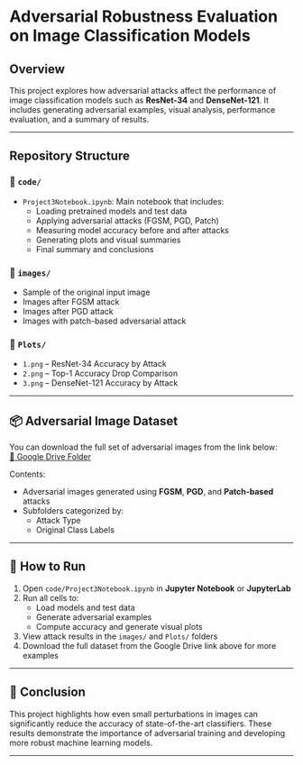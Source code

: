 # Adversarial Robustness Evaluation on Image Classification Models

## Overview
This project explores how adversarial attacks affect the performance of image classification models such as **ResNet-34** and **DenseNet-121**. It includes generating adversarial examples, visual analysis, performance evaluation, and a summary of results.

---

## Repository Structure

### 📁 `code/`
- `Project3Notebook.ipynb`: Main notebook that includes:
  - Loading pretrained models and test data
  - Applying adversarial attacks (FGSM, PGD, Patch)
  - Measuring model accuracy before and after attacks
  - Generating plots and visual summaries
  - Final summary and conclusions

### 📁 `images/`
-   Sample of the original input image  
- Images after FGSM attack  
- Images after PGD attack  
- Images with patch-based adversarial attack  

### 📁 `Plots/`
- `1.png` – ResNet-34 Accuracy by Attack  
- `2.png` – Top-1 Accuracy Drop Comparison
- `3.png` – DenseNet-121 Accuracy by Attack 

---

## 📦 Adversarial Image Dataset

You can download the full set of adversarial images from the link below:  
[🔗 Google Drive Folder](https://drive.google.com/drive/u/0/folders/1RugxPkkJcx47wv3hybuk-pYU712bOwEg)

Contents:
- Adversarial images generated using **FGSM**, **PGD**, and **Patch-based** attacks
- Subfolders categorized by:
  - Attack Type
  - Original Class Labels

---

## 🚀 How to Run

1. Open `code/Project3Notebook.ipynb` in **Jupyter Notebook** or **JupyterLab**
2. Run all cells to:
   - Load models and test data
   - Generate adversarial examples
   - Compute accuracy and generate visual plots
3. View attack results in the `images/` and `Plots/` folders
4. Download the full dataset from the Google Drive link above for more examples

---

## 🧠 Conclusion

This project highlights how even small perturbations in images can significantly reduce the accuracy of state-of-the-art classifiers. These results demonstrate the importance of adversarial training and developing more robust machine learning models.

---
